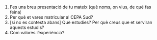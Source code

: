   1. Fes una breu presentació de tu mateix (què noms, on vius, de què fas feina)
  1. Per què et vares matricular al CEPA Sud?
  1. [si no es contesta abans] Què estudies? Per què creus que et serviran aquests estudis?
  1. Com valores l’experiència?
